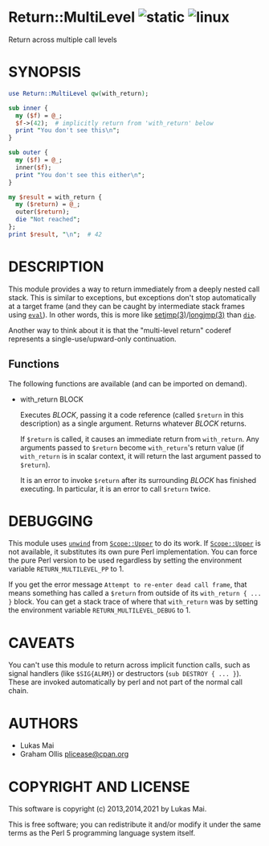 # Return::MultiLevel ![static](https://github.com/uperl/Return-MultiLevel/workflows/static/badge.svg) ![linux](https://github.com/uperl/Return-MultiLevel/workflows/linux/badge.svg)

Return across multiple call levels

# SYNOPSIS

```perl
use Return::MultiLevel qw(with_return);

sub inner {
  my ($f) = @_;
  $f->(42);  # implicitly return from 'with_return' below
  print "You don't see this\n";
}

sub outer {
  my ($f) = @_;
  inner($f);
  print "You don't see this either\n";
}

my $result = with_return {
  my ($return) = @_;
  outer($return);
  die "Not reached";
};
print $result, "\n";  # 42
```

# DESCRIPTION

This module provides a way to return immediately from a deeply nested call
stack. This is similar to exceptions, but exceptions don't stop automatically
at a target frame (and they can be caught by intermediate stack frames using
[`eval`](https://metacpan.org/pod/perlfunc#eval-EXPR)). In other words, this is more like
[setjmp(3)](http://man.he.net/man3/setjmp)/[longjmp(3)](http://man.he.net/man3/longjmp) than [`die`](https://metacpan.org/pod/perlfunc#die-LIST).

Another way to think about it is that the "multi-level return" coderef
represents a single-use/upward-only continuation.

## Functions

The following functions are available (and can be imported on demand).

- with\_return BLOCK

    Executes _BLOCK_, passing it a code reference (called `$return` in this
    description) as a single argument. Returns whatever _BLOCK_ returns.

    If `$return` is called, it causes an immediate return from `with_return`. Any
    arguments passed to `$return` become `with_return`'s return value (if
    `with_return` is in scalar context, it will return the last argument passed to
    `$return`).

    It is an error to invoke `$return` after its surrounding _BLOCK_ has finished
    executing. In particular, it is an error to call `$return` twice.

# DEBUGGING

This module uses [`unwind`](https://metacpan.org/pod/Scope::Upper#unwind) from
[`Scope::Upper`](https://metacpan.org/pod/Scope::Upper) to do its work. If
[`Scope::Upper`](https://metacpan.org/pod/Scope::Upper) is not available, it substitutes its own pure
Perl implementation. You can force the pure Perl version to be used regardless
by setting the environment variable `RETURN_MULTILEVEL_PP` to 1.

If you get the error message `Attempt to re-enter dead call frame`, that means
something has called a `$return` from outside of its `with_return { ... }`
block. You can get a stack trace of where that `with_return` was by setting
the environment variable `RETURN_MULTILEVEL_DEBUG` to 1.

# CAVEATS

You can't use this module to return across implicit function calls, such as
signal handlers (like `$SIG{ALRM}`) or destructors (`sub DESTROY { ... }`).
These are invoked automatically by perl and not part of the normal call chain.

# AUTHORS

- Lukas Mai
- Graham Ollis <plicease@cpan.org>

# COPYRIGHT AND LICENSE

This software is copyright (c) 2013,2014,2021 by Lukas Mai.

This is free software; you can redistribute it and/or modify it under
the same terms as the Perl 5 programming language system itself.
